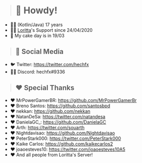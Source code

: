 > # 🚀 Howdy!
* 🙋‍♂️ (Kotlin/Java) 17 years
* 💁‍♂️ [Loritta](https://loritta.website)'s Support since 24/04/2020
* 🍰 My cake day is in 19/03

> ## 📌 Social Media
* 🐦 Twitter: https://twitter.com/hechfx
* 💁‍♂️ Discord: hechfx#9336

> ## ❤️ Special Thanks
* ❤️ MrPowerGamerBR: https://github.com/MrPowerGamerBr
* ❤️ Breno Santos: https://github.com/santosbpd
* ❤️ nekkan: https://github.com/nekkan
* ❤️ NatanDeSa: https://twitter.com/natandesa
* ❤️ DanielaGC_: https://github.com/DanielaGC
* ❤️ Arth: https://twitter.com/souarth
* ❤️ Nightdavisao: https://github.com/Nightdavisao
* ❤️ PeterStark000: https://twitter.com/PeterStark000
* ❤️ Kaike Carlos: https://github.com/kaikecarlos2
* ❤️ joaoesteves10: https://twitter.com/joaoesteves10A5
* ❤️ And all people from Loritta's Server!
